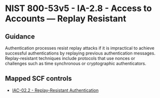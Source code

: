 # NIST 800-53v5 - IA-2.8 - Access to Accounts — Replay Resistant
## Guidance
Authentication processes resist replay attacks if it is impractical to achieve successful authentications by replaying previous authentication messages. Replay-resistant techniques include protocols that use nonces or challenges such as time synchronous or cryptographic authenticators.
## Mapped SCF controls
- [IAC-02.2 - Replay-Resistant Authentication](../scf/iac-022-replay-resistantauthentication.md)